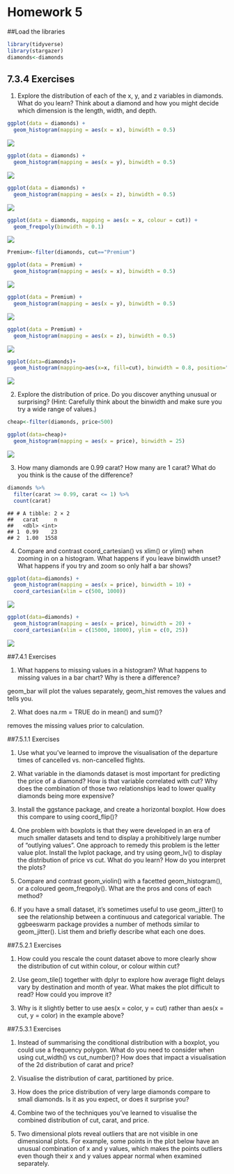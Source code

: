 # Homework 5



##Load the libraries

```r
library(tidyverse)
library(stargazer)
diamonds<-diamonds
```

## 7.3.4 Exercises

1. Explore the distribution of each of the x, y, and z variables in diamonds. What do you learn? Think about a diamond and how you might decide which dimension is the length, width, and depth.


```r
ggplot(data = diamonds) +
  geom_histogram(mapping = aes(x = x), binwidth = 0.5)
```

![](homework_5_files/figure-html/unnamed-chunk-2-1.png)<!-- -->

```r
ggplot(data = diamonds) +
  geom_histogram(mapping = aes(x = y), binwidth = 0.5)
```

![](homework_5_files/figure-html/unnamed-chunk-2-2.png)<!-- -->

```r
ggplot(data = diamonds) +
  geom_histogram(mapping = aes(x = z), binwidth = 0.5)
```

![](homework_5_files/figure-html/unnamed-chunk-2-3.png)<!-- -->





```r
ggplot(data = diamonds, mapping = aes(x = x, colour = cut)) +
  geom_freqpoly(binwidth = 0.1)
```

![](homework_5_files/figure-html/unnamed-chunk-4-1.png)<!-- -->

```r
Premium<-filter(diamonds, cut=="Premium")

ggplot(data = Premium) +
  geom_histogram(mapping = aes(x = x), binwidth = 0.5)
```

![](homework_5_files/figure-html/unnamed-chunk-4-2.png)<!-- -->

```r
ggplot(data = Premium) +
  geom_histogram(mapping = aes(x = y), binwidth = 0.5)
```

![](homework_5_files/figure-html/unnamed-chunk-4-3.png)<!-- -->

```r
ggplot(data = Premium) +
  geom_histogram(mapping = aes(x = z), binwidth = 0.5)
```

![](homework_5_files/figure-html/unnamed-chunk-4-4.png)<!-- -->

```r
ggplot(data=diamonds)+
  geom_histogram(mapping=aes(x=x, fill=cut), binwidth = 0.8, position="dodge")
```

![](homework_5_files/figure-html/unnamed-chunk-4-5.png)<!-- -->

2. Explore the distribution of price. Do you discover anything unusual or surprising? (Hint: Carefully think about the binwidth and make sure you try a wide range of values.)


```r
cheap<-filter(diamonds, price<500)

ggplot(data=cheap)+
  geom_histogram(mapping = aes(x = price), binwidth = 25)
```

![](homework_5_files/figure-html/unnamed-chunk-5-1.png)<!-- -->

3. How many diamonds are 0.99 carat? How many are 1 carat? What do you think is the cause of the difference?


```r
diamonds %>%
  filter(carat >= 0.99, carat <= 1) %>%
  count(carat)
```

```
## # A tibble: 2 × 2
##   carat     n
##   <dbl> <int>
## 1  0.99    23
## 2  1.00  1558
```

4. Compare and contrast coord_cartesian() vs xlim() or ylim() when zooming in on a histogram. What happens if you leave binwidth unset? What happens if you try and zoom so only half a bar shows?


```r
ggplot(data=diamonds) + 
  geom_histogram(mapping = aes(x = price), binwidth = 10) +
  coord_cartesian(xlim = c(500, 1000))
```

![](homework_5_files/figure-html/unnamed-chunk-7-1.png)<!-- -->

```r
ggplot(data=diamonds) + 
  geom_histogram(mapping = aes(x = price), binwidth = 20) +
  coord_cartesian(xlim = c(15000, 18000), ylim = c(0, 25))
```

![](homework_5_files/figure-html/unnamed-chunk-7-2.png)<!-- -->

##7.4.1 Exercises

1. What happens to missing values in a histogram? What happens to missing values in a bar chart? Why is there a difference?

geom_bar will plot the values separately, geom_hist removes the values and tells you.

2. What does na.rm = TRUE do in mean() and sum()?

removes the missing values prior to calculation.

##7.5.1.1 Exercises

1. Use what you’ve learned to improve the visualisation of the departure times of cancelled vs. non-cancelled flights.

2. What variable in the diamonds dataset is most important for predicting the price of a diamond? How is that variable correlated with cut? Why does the combination of those two relationships lead to lower quality diamonds being more expensive?

3. Install the ggstance package, and create a horizontal boxplot. How does this compare to using coord_flip()?

4. One problem with boxplots is that they were developed in an era of much smaller datasets and tend to display a prohibitively large number of “outlying values”. One approach to remedy this problem is the letter value plot. Install the lvplot package, and try using geom_lv() to display the distribution of price vs cut. What do you learn? How do you interpret the plots?

5. Compare and contrast geom_violin() with a facetted geom_histogram(), or a coloured geom_freqpoly(). What are the pros and cons of each method?

6. If you have a small dataset, it’s sometimes useful to use geom_jitter() to see the relationship between a continuous and categorical variable. The ggbeeswarm package provides a number of methods similar to geom_jitter(). List them and briefly describe what each one does.

##7.5.2.1 Exercises

1. How could you rescale the count dataset above to more clearly show the distribution of cut within colour, or colour within cut?

2. Use geom_tile() together with dplyr to explore how average flight delays vary by destination and month of year. What makes the plot difficult to read? How could you improve it?

3. Why is it slightly better to use aes(x = color, y = cut) rather than aes(x = cut, y = color) in the example above?

##7.5.3.1 Exercises

1. Instead of summarising the conditional distribution with a boxplot, you could use a frequency polygon. What do you need to consider when using cut_width() vs cut_number()? How does that impact a visualisation of the 2d distribution of carat and price?

2. Visualise the distribution of carat, partitioned by price.

3. How does the price distribution of very large diamonds compare to small diamonds. Is it as you expect, or does it surprise you?

4. Combine two of the techniques you’ve learned to visualise the combined distribution of cut, carat, and price.

5. Two dimensional plots reveal outliers that are not visible in one dimensional plots. For example, some points in the plot below have an unusual combination of x and y values, which makes the points outliers even though their x and y values appear normal when examined separately.
